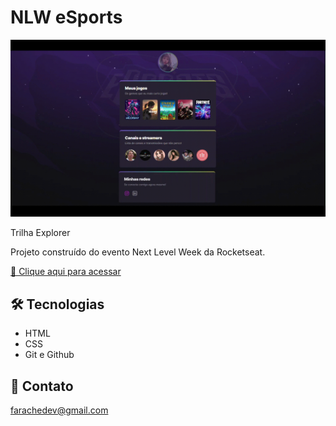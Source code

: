 # NLW eSports

![preview](./github/preview.gif)

Trilha Explorer

Projeto construído do evento Next Level Week da Rocketseat.

[🔗 Clique aqui para acessar](https://isadorafarache.github.io/nlw-esports-explorer/)


## 🛠 Tecnologias

- HTML
- CSS
- Git e Github

## 🖤 Contato

farachedev@gmail.com
